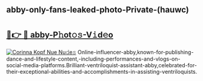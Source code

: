## abby-only-fans​-leaked-photo​-Private-(hauwc)


# <h2><a href="https://mediaupload.pro?title=abby&ref=git">🔗👉 🔴 abby-P𝚑ot𝚘𝚜-V𝚒d𝚎o</a></h2>

[![Corinna Kopf Nue Nu𝚍e𝚜](https://i.imgur.com/0qMVB7G.gif)](https://mediaupload.pro?title=abby&ref=git)
Online-influencer-abby,known-for-publishing-dance-and-lifestyle-content,-including-performances-and-vlogs-on-social-media-platforms.Brilliant-ventriloquist-assistant-abby,celebrated-for-their-exceptional-abilities-and-accomplishments-in-assisting-ventriloquists.  